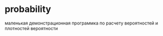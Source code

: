 # probability
маленькая демонстрационная программка по расчету вероятностей и плотностей вероятности
